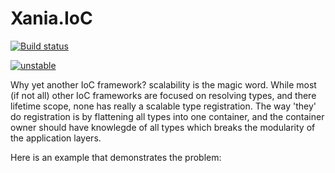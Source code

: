 # Xania.IoC

[![Build status](https://ci.appveyor.com/api/projects/status/fio0d4h9boo2yc0f?svg=true)](https://ci.appveyor.com/project/ibrahimbensalah/xania-ioc)

[![unstable](http://badges.github.io/stability-badges/dist/unstable.svg)](http://github.com/badges/stability-badges)

Why yet another IoC framework? scalability is the magic word. While most (if not all) other IoC frameworks are focused on resolving types, and there lifetime scope, none has really a scalable type registration. The way 'they' do registration is by flattening all types into one container, and the container owner should have knowlegde of all types which breaks the modularity of the application layers.

Here is an example that demonstrates the problem:

